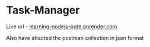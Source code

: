# Task-Manager

Live url - [learning-nodejs-pqte.onrender.com](https://learning-nodejs-pqte.onrender.com)

Also have attacted the postman collection in json format